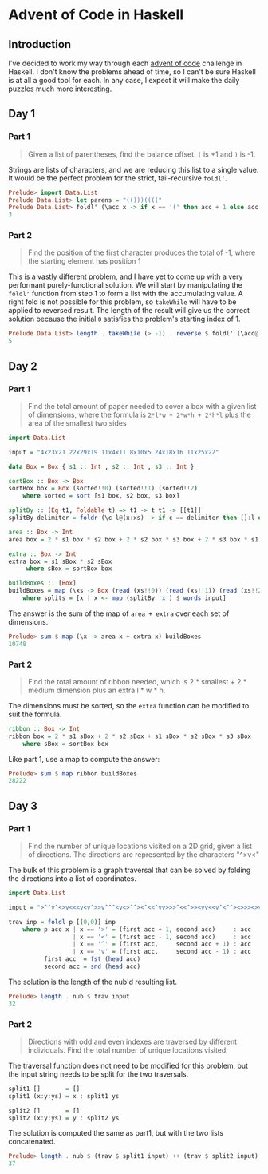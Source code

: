 # Advent of Code in Haskell

## Introduction

I've decided to work my way through each [advent of code](http://adventofcode.com/) challenge in Haskell. I don't know the problems ahead of time, so I can't be sure Haskell is at all a good tool for each. In any case, I expect it will make the daily puzzles much more interesting.

## Day 1

### Part 1

> Given a list of parentheses, find the balance offset. `(` is +1 and `)` is -1.

Strings are lists of characters, and we are reducing this list to a single value. It would be the perfect problem for the strict, tail-recursive `foldl'`.

``` hs
Prelude> import Data.List
Prelude Data.List> let parens = "(()))(((("
Prelude Data.List> foldl' (\acc x -> if x == '(' then acc + 1 else acc - 1) 0 parens
3
```

### Part 2

> Find the position of the first character produces the total of -1, where the starting element has position 1

This is a vastly different problem, and I have yet to come up with a very performant purely-functional solution. We will start by manipulating the `foldl'` function from step 1 to form a list with the accumulating value. A right fold is not possible for this problem, so `takeWhile` will have to be applied to reversed result. The length of the result will give us the correct solution because the initial `0` satisfies the problem's starting index of 1.

``` hs
Prelude Data.List> length . takeWhile (> -1) . reverse $ foldl' (\acc@(y:ys) x -> if x == '(' then y + 1 : acc else y - 1 : acc) [0] input
5
```

## Day 2

### Part 1

> Find the total amount of paper needed to cover a box with a given list of dimensions, where the formula is `2*l*w + 2*w*h + 2*h*l` plus the area of the smallest two sides

``` hs 
import Data.List

input = "4x23x21 22x29x19 11x4x11 8x10x5 24x18x16 11x25x22"

data Box = Box { s1 :: Int , s2 :: Int , s3 :: Int }

sortBox :: Box -> Box
sortBox box = Box (sorted!!0) (sorted!!1) (sorted!!2)
    where sorted = sort [s1 box, s2 box, s3 box]

splitBy :: (Eq t1, Foldable t) => t1 -> t t1 -> [[t1]]
splitBy delimiter = foldr (\c l@(x:xs) -> if c == delimiter then []:l else (c:x):xs) [[]]

area :: Box -> Int
area box = 2 * s1 box * s2 box + 2 * s2 box * s3 box + 2 * s3 box * s1 box

extra :: Box -> Int
extra box = s1 sBox * s2 sBox
     where sBox = sortBox box

buildBoxes :: [Box]
buildBoxes = map (\xs -> Box (read (xs!!0)) (read (xs!!1)) (read (xs!!2))) splits
    where splits = [x | x <- map (splitBy 'x') $ words input]
```

The answer is the sum of the map of `area + extra` over each set of dimensions.

``` hs
Prelude> sum $ map (\x -> area x + extra x) buildBoxes
10748
```

### Part 2

> Find the total amount of ribbon needed, which is 2 * smallest + 2 * medium dimension plus an extra l * w * h.

The dimensions must be sorted, so the `extra` function can be modified to suit the formula.

``` hs
ribbon :: Box -> Int
ribbon box = 2 * s1 sBox + 2 * s2 sBox + s1 sBox * s2 sBox * s3 sBox
    where sBox = sortBox box
```

Like part 1, use a map to compute the answer:

``` hs
Prelude> sum $ map ribbon buildBoxes
28222
```

## Day 3

### Part 1

> Find the number of unique locations visited on a 2D grid, given a list of directions. The directions are represented by the characters "^>v<"

The bulk of this problem is a graph traversal that can be solved by folding the directions into a list of coordinates.
``` hs
import Data.List

input = ">^^v^<>v<<<v<v^>>v^^^<v<>^^><^<<^vv>>>^<<^>><vv<<v^<^^><>>><>v<><>"

trav inp = foldl p [(0,0)] inp
    where p acc x | x == '>' = (first acc + 1, second acc)     : acc
                  | x == '<' = (first acc - 1, second acc)     : acc
                  | x == '^' = (first acc,     second acc + 1) : acc
                  | x == 'v' = (first acc,     second acc - 1) : acc
          first acc  = fst (head acc)
          second acc = snd (head acc)
```

The solution is the length of the nub'd resulting list.

``` hs
Prelude> length . nub $ trav input
32
```

### Part 2

> Directions with odd and even indexes are traversed by different individuals. Find the total number of unique locations visited.

The traversal function does not need to be modified for this problem, but the input string needs to be split for the two traversals. 

``` hs
split1 []       = []
split1 (x:y:ys) = x : split1 ys

split2 []       = []
split2 (x:y:ys) = y : split2 ys
```

The solution is computed the same as part1, but with the two lists concatenated.

``` hs
Prelude> length . nub $ (trav $ split1 input) ++ (trav $ split2 input)
37
```




